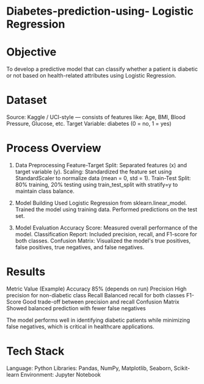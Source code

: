 # Diabetes-prediction-using- Logistic Regression
# Objective 
To develop a predictive model that can classify whether a patient is diabetic or not based on health-related attributes using Logistic Regression.

# Dataset
Source: Kaggle / UCI-style — consists of features like:
Age, BMI, Blood Pressure, Glucose, etc.
Target Variable: diabetes (0 = no, 1 = yes)

# Process Overview
1. Data Preprocessing
Feature-Target Split: Separated features (x) and target variable (y).
Scaling: Standardized the feature set using StandardScaler to normalize data (mean = 0, std = 1).
Train-Test Split: 80% training, 20% testing using train_test_split with stratify=y to maintain class balance.

2. Model Building
Used Logistic Regression from sklearn.linear_model.
Trained the model using training data.
Performed predictions on the test set.

3. Model Evaluation
Accuracy Score: Measured overall performance of the model.
Classification Report: Included precision, recall, and F1-score for both classes.
Confusion Matrix: Visualized the model's true positives, false positives, true negatives, and false negatives.
# Results
Metric    	  Value (Example)
Accuracy	    85% (depends on run)
Precision  	  High precision for non-diabetic class
Recall	      Balanced recall for both classes
F1-Score  	  Good trade-off between precision and recall
Confusion     Matrix	Showed balanced prediction with fewer false negatives

The model performs well in identifying diabetic patients while minimizing false negatives, which is critical in healthcare applications.

# Tech Stack
Language: Python
Libraries: Pandas, NumPy, Matplotlib, Seaborn, Scikit-learn
Environment: Jupyter Notebook
